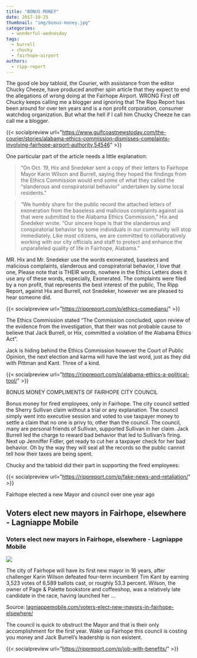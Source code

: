 ```yaml
---
title: "BONUS MONEY"
date: 2017-10-25
thumbnail: "img/bonus-money.jpg"
categories: 
  - wonderful-wednesday
tags: 
  - burrell
  - chucky
  - fairhope-airport
authors: 
  - ripp-report
---
```


The good ole boy tabloid, the Courier, with assistance from the editor Chucky Cheeze, have produced another spin article that they expect to end the allegations of wrong doing at the Fairhope Airport. WRONG First off Chucky keeps calling me a blogger and ignoring that The Ripp Report has been around for over ten years and is a non profit corporation, consumer watchdog organization. But what the hell if I call him Chucky Cheeze he can call me a blogger.

{{< socialpreview url="https://www.gulfcoastnewstoday.com/the-courier/stories/alabama-ethics-commission-dismisses-complaints-involving-fairhope-airport-authority,54546" >}}

One particular part of the article needs a little explanation:

> “On Oct. 19, Hix and Snedeker sent a copy of their letters to Fairhope Mayor Karin Wilson and Burrell, saying they hoped the findings from the Ethics Commission would end some of what they called the “slanderous and conspiratorial behavior” undertaken by some local residents."

> “We humbly share for the public record the attached letters of exoneration from the baseless and malicious complaints against us that were submitted to the Alabama Ethics Commission,” Hix and Snedeker wrote. “Our sincere hope is that the slanderous and conspiratorial behavior by some individuals in our community will stop immediately. Like most citizens, we are committed to collaboratively working with our city officials and staff to protect and enhance the unparalleled quality of life in Fairhope, Alabama.”

MR. Hix and Mr. Snedeker use the words exonerated, baseless and malicious complaints, slanderous and conspiratorial behavior, I love that one, Please note that is THEIR words, nowhere in the Ethics Letters does it use any of these words, especially, Exonerated. The complaints were filed by a non profit, that represents the best interest of the public, The Ripp Report, against Hix and Burrell, not Snedeker, however we are pleased to hear someone did.

{{< socialpreview url="https://rippreport.com/p/ethics-comedians/" >}}

The Ethics Commission stated “The Commission concluded, upon review of the evidence from the investigation, that their was not probable cause to believe that Jack Burrell, or Hix, committed a violation of the Alabama Ethics Act”.

Jack is hiding behind the Ethics Commission however the Court of Public Opinion, the next election and karma will have the last word, just as they did with Pittman and Kant. Three of a kind.

{{< socialpreview url="https://rippreport.com/p/alabama-ethics-a-political-tool/" >}}

BONUS MONEY COMPLIMENTS OF FAIRHOPE CITY COUNCIL

Bonus money for fired employees, only in Fairhope. The city council settled the Sherry Sullivan claim without a trial or any explanation. The council simply went into executive session and voted to use taxpayer money to settle a claim that no one is privy to, other than the council. The council, many are personal friends of Sullivan, supported Sullivan in her claim. Jack Burrell led the charge to reward bad behavior that led to Sullivan’s firing. Next up Jenniffer Fidler, get ready to cut her a taxpayer check for her bad behavior. Oh by the way they will seal all the records so the public cannot tell how their taxes are being spent.

Chucky and the tabloid did their part in supporting the fired employees:

{{< socialpreview url="https://rippreport.com/p/fake-news-and-retaliation/" >}}

Fairhope elected a new Mayor and council over one year ago

## Voters elect new mayors in Fairhope, elsewhere - Lagniappe Mobile

### Voters elect new mayors in Fairhope, elsewhere - Lagniappe Mobile

![](https://cdn.rippreport.com/wp-content/uploads/2017/10/13901534_1777611435818565_115139740496685078_n.jpg)

The city of Fairhope will have its first new mayor in 16 years, after challenger Karin Wilson defeated four-term incumbent Tim Kant by earning 3,523 votes of 6,589 ballots cast, or roughly 53.3 percent. Wilson, the owner of Page & Palette bookstore and coffeeshop, was a relatively late candidate in the race, having launched her …

Source: [lagniappemobile.com/voters-elect-new-mayors-in-fairhope-elsewhere/](http://lagniappemobile.com/voters-elect-new-mayors-in-fairhope-elsewhere/)

</div>
The council is quick to obstruct the Mayor and that is their only accomplishment for the first year. Wake up Fairhope this council is costing you money and Jack Burrell’s leadership is non existent.

{{< socialpreview url="https://rippreport.com/p/job-with-benefits/" >}}
